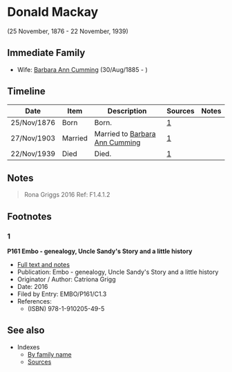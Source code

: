﻿---
layout: person
subject_key: i58341424
permalink: /people/i58341424
---

# Donald Mackay
(25 November, 1876 - 22 November, 1939)

## Immediate Family

* Wife: [Barbara Ann Cumming](./@i57039529@-barbara-ann-cumming-b1885-8-30-d.md) (30/Aug/1885 - )

## Timeline

Date | Item | Description | Sources | Notes
---|---|---|---|---
25/Nov/1876 | Born | Born. | [1](#1) | 
27/Nov/1903 | Married | Married to [Barbara Ann Cumming](./@i57039529@-barbara-ann-cumming-b1885-8-30-d.md)  | [1](#1) | 
22/Nov/1939 | Died | Died. | [1](#1) | 

## Notes

> Rona Griggs 2016 Ref: F1.4.1.2
>


## Footnotes

### 1

**P161 Embo - genealogy, Uncle Sandy's Story and a little history**

* [Full text and notes](../sources/@s95058656@-p161-embo-genealogy,-uncle-sandy's-story-and-a-little-history.md)
* Publication: Embo - genealogy, Uncle Sandy's Story and a little history
* Originator / Author: Catriona Grigg
* Date: 2016
* Filed by Entry: EMBO/P161/C1.3
* References: 
  * (ISBN) 978-1-910205-49-5


## See also

- Indexes
  - [By family name](../index-by-family-name.md)
  - [Sources](../index-of-sources-by-title.md)
